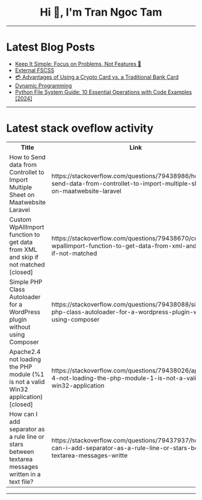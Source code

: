 <h1 align="center">Hi 👋, I'm Tran Ngoc Tam</h1>

---

# Latest Blog Posts 
<!-- BLOG-POST-LIST:START -->
- [Keep It Simple: Focus on Problems, Not Features 🚀](https://dev.to/elvissautet/keep-it-simple-focus-on-problems-not-features-5fo7)
- [External FSCSS](https://dev.to/fscss-ttr/external-fscss-17l7)
- [💳 Advantages of Using a Crypto Card vs. a Traditional Bank Card](https://dev.to/cryptosandy/advantages-of-using-a-crypto-card-vs-a-traditional-bank-card-4enc)
- [Dynamic Programming](https://dev.to/fdiazaguirre/dynamic-programming-2hai)
- [Python File System Guide: 10 Essential Operations with Code Examples [2024]](https://dev.to/aaravjoshi/python-file-system-guide-10-essential-operations-with-code-examples-2024-4ea0)
<!-- BLOG-POST-LIST:END -->

---

# Latest stack oveflow activity
<table>
  <tr><th>Title</th><th>Link</th></tr>
  <!-- STACKOVERFLOW:START --><tr><td>How to Send data from Controllet to Import Multiple Sheet on Maatwebsite Laravel</td><td>https://stackoverflow.com/questions/79438986/how-to-send-data-from-controllet-to-import-multiple-sheet-on-maatwebsite-laravel</td></tr><tr><td>Custom WpAllImport function to get data from XML and skip if not matched [closed]</td><td>https://stackoverflow.com/questions/79438670/custom-wpallimport-function-to-get-data-from-xml-and-skip-if-not-matched</td></tr><tr><td>Simple PHP Class Autoloader for a WordPress plugin without using Composer</td><td>https://stackoverflow.com/questions/79438088/simple-php-class-autoloader-for-a-wordpress-plugin-without-using-composer</td></tr><tr><td>Apache2.4 not loading the PHP module &lpar;%1 is not a valid Win32 application&rpar; [closed]</td><td>https://stackoverflow.com/questions/79438026/apache2-4-not-loading-the-php-module-1-is-not-a-valid-win32-application</td></tr><tr><td>How can I add separator as a rule line or stars between textarea messages written in a text file?</td><td>https://stackoverflow.com/questions/79437937/how-can-i-add-separator-as-a-rule-line-or-stars-between-textarea-messages-writte</td></tr><!-- STACKOVERFLOW:END -->
</table>

---


